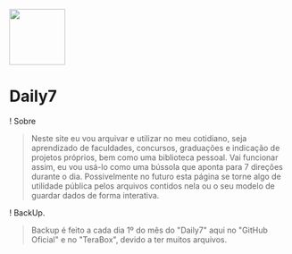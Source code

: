 <img src="https://github.com/MarcosAntony7/Daily7/blob/main/Recursos/Frameworks/Daily7/img/daily7-logo.png?raw=true" width="100px" height="100px"> <h1>Daily7</h1>

! Sobre </br>
  > Neste site eu vou arquivar e utilizar no meu cotidiano, seja aprendizado de faculdades, concursos, graduações e indicação de projetos próprios, bem como uma biblioteca pessoal. Vai funcionar assim, eu vou usá-lo como uma bússola que aponta para 7 direções durante o dia. Possivelmente no futuro esta página se torne algo de utilidade pública pelos arquivos contidos nela ou o seu modelo de guardar dados de forma interativa.

! BackUp.

 > Backup é feito a cada dia 1º do mês do "Daily7" aqui no "GitHub Oficial" e no "TeraBox", devido a ter muitos arquivos.

